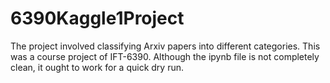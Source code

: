 # 6390Kaggle1Project

The project involved classifying Arxiv papers into different categories. This was a course project of IFT-6390. Although the ipynb file is not completely clean, it ought to work for a quick dry run. 

